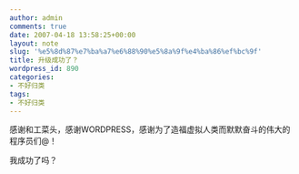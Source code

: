 ```yaml
---
author: admin
comments: true
date: 2007-04-18 13:58:25+00:00
layout: note
slug: '%e5%8d%87%e7%ba%a7%e6%88%90%e5%8a%9f%e4%ba%86%ef%bc%9f'
title: 升级成功了？
wordpress_id: 890
categories:
- 不好归类
tags:
- 不好归类
---
```


感谢和工菜头，感谢WORDPRESS，感谢为了造福虚拟人类而默默奋斗的伟大的程序员们@！

我成功了吗？
